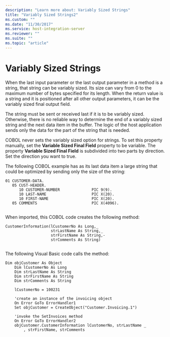 ```yaml
---
description: "Learn more about: Variably Sized Strings"
title: "Variably Sized Strings2"
ms.custom: ""
ms.date: "11/30/2017"
ms.service: host-integration-server
ms.reviewer: ""
ms.suite: ""
ms.topic: "article"
---
```

# Variably Sized Strings
When the last input parameter or the last output parameter in a method is a string, that string can be variably sized. Its size can vary from 0 to the maximum number of bytes specified for its length. When the return value is a string and it is positioned after all other output parameters, it can be the variably sized final output field.  
  
 The string must be sent or received last if it is to be variably sized. Otherwise, there is no reliable way to determine the end of a variably sized string and the next data item in the buffer. The logic of the host application sends only the data for the part of the string that is needed.  
  
 COBOL never sets the variably sized option for strings. To set this property manually, set the **Variable Sized Final Field** property to be variable. The property **Variable Sized Final Field** is subdivided into two parts by direction. Set the direction you want to true.  
  
 The following COBOL example has as its last data item a large string that could be optimized by sending only the size of the string:  
  
```  
01 CUSTOMER-DATA.  
   05 CUST-HEADER.  
      10 CUSTOMER-NUMBER              PIC 9(9).  
      10 LAST-NAME                    PIC X(20).  
      10 FIRST-NAME                   PIC X(20).  
   05 COMMENTS                        PIC X(4096).  
  
```  
  
 When imported, this COBOL code creates the following method:  
  
```  
CustomerInformation(lCustomerNo As Long,_  
                    strLastName As String,_  
                    strFirstName As String,-  
                    strComments As String)  
  
```  
  
 The following Visual Basic code calls the method:  
  
```  
Dim objCustomer As Object  
    Dim lCustomerNo As Long  
    Dim strLastName As String  
    Dim strFirstName As String  
    Dim strComments As String  
  
    lCustomerNo = 100231  
  
    'create an instance of the invoicing object  
    On Error GoTo ErrorHandler1  
    Set objCustomer = CreateObject("Customer.Invoicing.1")  
  
    'invoke the SetInvoices method  
    On Error GoTo ErrorHandler2  
    objCustomer.CustomerInformation lCustomerNo, strLastName _  
        , strFirstName, strComments  
  
```
